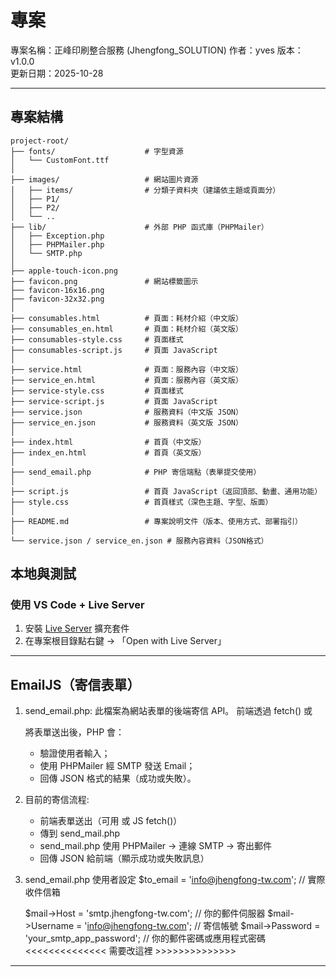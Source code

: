 # 專案

專案名稱：正峰印刷整合服務 (Jhengfong_SOLUTION)
作者：yves 
版本：v1.0.0  
更新日期：2025-10-28

---

## 專案結構

```
project-root/
├── fonts/                    # 字型資源
│   └── CustomFont.ttf
│
├── images/                   # 網站圖片資源
│   ├── items/                # 分類子資料夾（建議依主題或頁面分）
│   ├── P1/
│   ├── P2/
│   └── ..
├── lib/                      # 外部 PHP 函式庫（PHPMailer）
│   ├── Exception.php
│   ├── PHPMailer.php
│   └── SMTP.php
│
├── apple-touch-icon.png
├── favicon.png               # 網站標籤圖示
├── favicon-16x16.png
├── favicon-32x32.png
│
├── consumables.html          # 頁面：耗材介紹（中文版）
├── consumables_en.html       # 頁面：耗材介紹（英文版）
├── consumables-style.css     # 頁面樣式
├── consumables-script.js     # 頁面 JavaScript
│
├── service.html              # 頁面：服務內容（中文版）
├── service_en.html           # 頁面：服務內容（英文版）
├── service-style.css         # 頁面樣式
├── service-script.js         # 頁面 JavaScript
├── service.json              # 服務資料（中文版 JSON）
├── service_en.json           # 服務資料（英文版 JSON）
│
├── index.html                # 首頁（中文版）
├── index_en.html             # 首頁（英文版）
│
├── send_email.php            # PHP 寄信端點（表單提交使用）
│
├── script.js                 # 首頁 JavaScript（返回頂部、動畫、通用功能）
├── style.css                 # 首頁樣式（深色主題、字型、版面）
│
├── README.md                 # 專案說明文件（版本、使用方式、部署指引）
│
└── service.json / service_en.json # 服務內容資料（JSON格式）

```

## 本地與測試

### 使用 VS Code + Live Server

1. 安裝 [Live Server](https://marketplace.visualstudio.com/items?itemName=ritwickdey.LiveServer) 擴充套件  
2. 在專案根目錄點右鍵 → 「Open with Live Server」  

---

## EmailJS（寄信表單）
1. send_email.php: 
   此檔案為網站表單的後端寄信 API。
   前端透過 fetch() 或 <form action="send_mail.php"> 將表單送出後，PHP 會：
   - 驗證使用者輸入；
   - 使用 PHPMailer 經 SMTP 發送 Email；
   - 回傳 JSON 格式的結果（成功或失敗）。

2. 目前的寄信流程:
   - 前端表單送出（可用 <form> 或 JS fetch()）
   - 傳到 send_mail.php
   - send_mail.php 使用 PHPMailer → 連線 SMTP → 寄出郵件
   - 回傳 JSON 給前端（顯示成功或失敗訊息）

3. send_email.php 使用者設定
   $to_email = 'info@jhengfong-tw.com';  // 實際收件信箱

   $mail->Host       = 'smtp.jhengfong-tw.com';  // 你的郵件伺服器
   $mail->Username   = 'info@jhengfong-tw.com';  // 寄信帳號
   $mail->Password   = 'your_smtp_app_password'; // 你的郵件密碼或應用程式密碼 <<<<<<<<<<<<<< 需要改這裡 >>>>>>>>>>>>>>

---